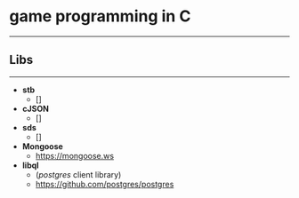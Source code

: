 # game programming in C
___

## Libs
___

  - **stb**
    + []
  - **cJSON**
    + []
  - **sds**
    + []
  - **Mongoose**
    + https://mongoose.ws
  - **libql**
    + (*postgres* client library)
    + https://github.com/postgres/postgres
